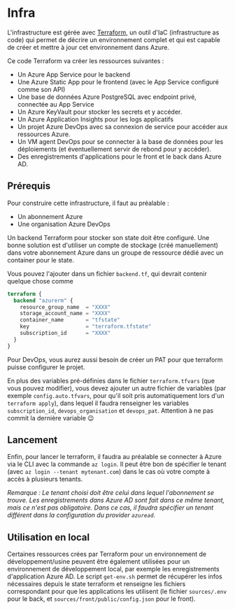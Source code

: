 # Infra

L'infrastructure est gérée avec [Terraform](https://www.terraform.io/), un outil d'IaC (infrastructure as code) qui permet de décrire un environnement complet et qui est capable de créer et mettre à jour cet environnement dans Azure.

Ce code Terraform va créer les ressources suivantes :

- Un Azure App Service pour le backend
- Une Azure Static App pour le frontend (avec le App Service configuré comme son API)
- Une base de données Azure PostgreSQL avec endpoint privé, connectée au App Service
- Un Azure KeyVault pour stocker les secrets et y accéder.
- Un Azure Application Insights pour les logs applicatifs
- Un projet Azure DevOps avec sa connexion de service pour accéder aux ressources Azure.
- Un VM agent DevOps pour se connecter à la base de données pour les déploiements (et éventuellement servir de rebond pour y accéder).
- Des enregistrements d'applications pour le front et le back dans Azure AD.

## Prérequis

Pour construire cette infrastructure, il faut au préalable :

- Un abonnement Azure
- Une organisation Azure DevOps

Un backend Terraform pour stocker son state doit être configuré. Une bonne solution est d'utiliser un compte de stockage (créé manuellement) dans votre abonnement Azure dans un groupe de ressource dédié avec un container pour le state.

Vous pouvez l'ajouter dans un fichier `backend.tf`, qui devrait contenir quelque chose comme

```tf
terraform {
  backend "azurerm" {
    resource_group_name  = "XXXX"
    storage_account_name = "XXXX"
    container_name       = "tfstate"
    key                  = "terraform.tfstate"
    subscription_id      = "XXXX"
  }
}
```

Pour DevOps, vous aurez aussi besoin de créer un PAT pour que terraform puisse configurer le projet.

En plus des variables pré-définies dans le fichier `terraform.tfvars` (que vous pouvez modifier), vous devez ajouter un autre fichier de variables (par exemple `config.auto.tfvars`, pour qu'il soit pris automatiquement lors d'un `terraform apply`), dans lequel il faudra renseigner les variables `subscription_id`, `devops_organisation` et `devops_pat`. Attention à ne pas commit la dernière variable 😉

## Lancement

Enfin, pour lancer le terraform, il faudra au préalable se connecter à Azure via le CLI avec la commande `az login`. Il peut être bon de spécifier le tenant (avec `az login --tenant mytenant.com`) dans le cas où votre compte à accès à plusieurs tenants.

_Remarque : Le tenant choisi doit être celui dans lequel l'abonnement se trouve. Les enregistrements dans Azure AD sont fait dans ce même tenant, mais ce n'est pas obligatoire. Dans ce cas, il faudra spécifier un tenant différent dans la configuration du provider `azuread`._

## Utilisation en local

Certaines ressources crées par Terraform pour un environnement de développement/usine peuvent être également utilisées pour un environnement de développement local, par exemple les enregistrements d'application Azure AD. Le script `get-env.sh` permet de récupérer les infos nécessaires depuis le state terraform et renseigne les fichiers correspondant pour que les applications les utilisent (le fichier `sources/.env` pour le back, et `sources/front/public/config.json` pour le front).
